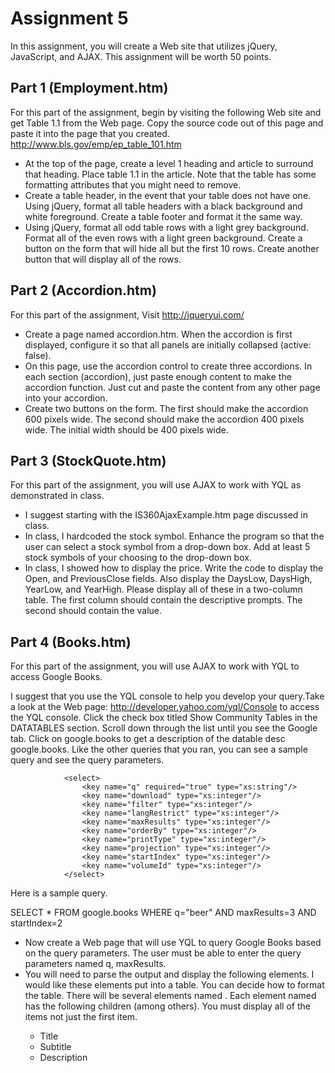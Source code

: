# Assignment 5

In this assignment, you will create a Web site that utilizes jQuery, JavaScript, and AJAX.  This assignment will be worth 50 points.

## Part 1 (Employment.htm)
For this part of the assignment, begin by visiting the following Web site and get Table 1.1 from the Web page. Copy the source code out of this page and paste it into the page that you created. http://www.bls.gov/emp/ep_table_101.htm 

+ At the top of the page, create a level 1 heading and article to surround that heading. Place table 1.1 in the article. Note that the table has some formatting attributes that you might need to remove.
+ Create a table header, in the event that your table does not have one. Using jQuery, format all table headers with a black background and white foreground. Create a table footer and format it the same way.
+ Using jQuery, format all odd table rows with a light grey background. Format all of the even rows with a light green background.
Create a button on the form that will hide all but the first 10 rows. Create another button that will display all of the rows.

## Part 2 (Accordion.htm)
For this part of the assignment, Visit http://jqueryui.com/ 

+ Create a page named accordion.htm. When the accordion is first displayed, configure it so that all panels are initially collapsed (active: false).
+ On this page, use the accordion control to create three accordions. In each section (accordion), just paste enough content to make the accordion function. Just cut and paste the content from any other page into your accordion.
+ Create two buttons on the form. The first should make the accordion 600 pixels wide. The second should make the accordion 400 pixels wide. The initial width should be 400 pixels wide.

## Part 3 (StockQuote.htm)
For this part of the assignment, you will use AJAX to work with YQL as demonstrated in class.

+ I suggest starting with the IS360AjaxExample.htm page discussed in class.
+ In class, I hardcoded the stock symbol. Enhance the program so that the user can select a stock symbol from a drop-down box. Add at least 5 stock symbols of your choosing to the drop-down box.
+ In class, I showed how to display the price. Write the code to display the Open, and PreviousClose fields. Also display the DaysLow, DaysHigh, YearLow, and YearHigh. Please display all of these in a two-column table. The first column should contain the descriptive prompts. The second should contain the value.

## Part 4 (Books.htm)
For this part of the assignment, you will use AJAX to work with YQL to access Google Books. 

I suggest that you use the YQL console to help you develop your query.Take a look at the Web page: http://developer.yahoo.com/yql/Console to access the YQL console. Click the check box titled Show Community Tables in the DATATABLES section. Scroll down through the list until you see the Google tab. Click on google.books to get a description of the datable desc google.books. Like the other queries that you ran, you can see a sample query and see the query parameters. 

                <select>
                    <key name="q" required="true" type="xs:string"/>
                    <key name="download" type="xs:integer"/>
                    <key name="filter" type="xs:integer"/>
                    <key name="langRestrict" type="xs:integer"/>
                    <key name="maxResults" type="xs:integer"/>
                    <key name="orderBy" type="xs:integer"/>
                    <key name="printType" type="xs:integer"/>
                    <key name="projection" type="xs:integer"/>
                    <key name="startIndex" type="xs:integer"/>
                    <key name="volumeId" type="xs:integer"/>
                </select>
    
Here is a sample query. 

SELECT * FROM google.books WHERE q="beer" AND maxResults=3 AND startIndex=2 

+ Now create a Web page that will use YQL to query Google Books based on the query parameters. The user must be able to enter the query parameters named q, maxResults.
+ You will need to parse the output and display the following elements. I would like these elements put into a table. You can decide how to format the table. There will be several elements named <items>. Each element named <items> has the following children (among others). You must display all of the items not just the first item.
  + Title
  + Subtitle
  + Description

